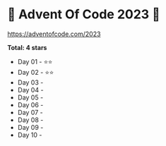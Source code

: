# 🎁 Advent Of Code 2023 🎄

https://adventofcode.com/2023

**Total: 4 stars**

* Day 01 - ⭐⭐
* Day 02 - ⭐⭐
* Day 03 -
* Day 04 -
* Day 05 -
* Day 06 -
* Day 07 -
* Day 08 -
* Day 09 -
* Day 10 -
